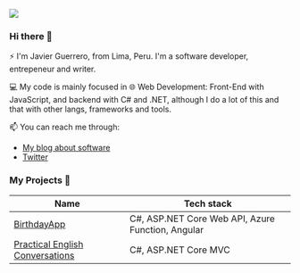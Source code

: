 ![](https://drive.google.com/uc?id=1Ns_rb0ucOoQ72h30y8eGb0E_UTjY0_6e)

### Hi there 👋

⚡ I'm Javier Guerrero, from Lima, Peru. I'm a software developer, entrepeneur and writer.

💻 My code is mainly focused in 🌐 Web Development: Front-End with JavaScript, and backend with C# and .NET, although I do a lot of this and that with other langs, frameworks and tools.

📫 You can reach me through:
- [My blog about software](https://javierguerrerodev.blogspot.com/)
- [Twitter](https://twitter.com/neo_jagp)


### My Projects 🔭


| Name                                                                                        | Tech stack                                        |
| ------------------------------------------------------------------------------------------- | ------------------------------------------------- |
| [BirthdayApp](https://github.com/javierguerrero/BirthdayApp)                                | C#, ASP.NET Core Web API, Azure Function, Angular |
| [Practical English Conversations](https://github.com/javierguerrero/PracticalConversations) | C#, ASP.NET Core MVC                              |


<!--
**javierguerrero/javierguerrero** is a ✨ _special_ ✨ repository because its `README.md` (this file) appears on your GitHub profile.

Here are some ideas to get you started:

- 🔭 I’m currently working on ...
- 🌱 I’m currently learning ...
- 👯 I’m looking to collaborate on ...
- 🤔 I’m looking for help with ...
- 💬 Ask me about ...
- 📫 How to reach me: ...
- 😄 Pronouns: ...
- ⚡ Fun fact: ...
-->
